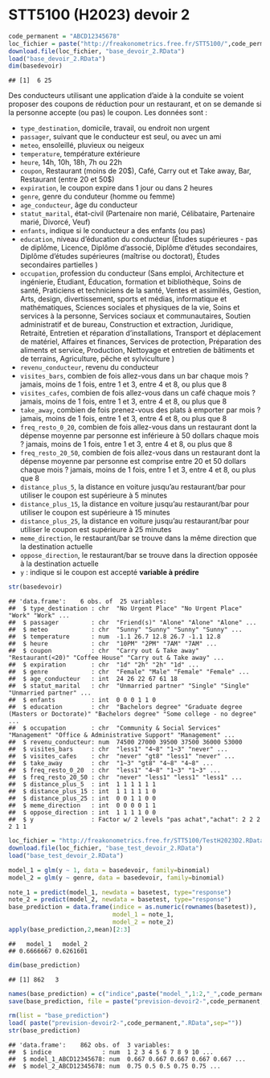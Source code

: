 STT5100 (H2023) devoir 2
================

``` r
code_permanent = "ABCD12345678"
loc_fichier = paste("http://freakonometrics.free.fr/STT5100/",code_permanent,"-H2023D2.RData",sep="")
download.file(loc_fichier, "base_devoir_2.RData")
load("base_devoir_2.RData")
dim(basedevoir)
```

    ## [1]  6 25

Des conducteurs utilisant une application d’aide à la conduite se voient
proposer des coupons de réduction pour un restaurant, et on se demande
si la personne accepte (ou pas) le coupon. Les données sont :

- `type_destination`, domicile, travail, ou endroit non urgent
- `passager`, suivant que le conducteur est seul, ou avec un ami
- `meteo`, ensoleillé, pluvieux ou neigeux  
- `temperature`, température extérieure  
- `heure`, 14h, 10h, 18h, 7h ou 22h  
- `coupon`, Restaurant (moins de 20\$), Café, Carry out et Take away,
  Bar, Restaurant (entre 20 et 50\$)  
- `expiration`, le coupon expire dans 1 jour ou dans 2 heures  
- `genre`, genre du conduteur (homme ou femme)  
- `age_conducteur`, âge du conducteur  
- `statut_marital`, état-civil (Partenaire non marié, Célibataire,
  Partenaire marié, Divorcé, Veuf)  
- `enfants`, indique si le conducteur a des enfants (ou pas)  
- `education`, niveau d’éducation du conducteur (Études supérieures -
  pas de diplôme, Licence, Diplôme d’associé, Diplôme d’études
  secondaires, Diplôme d’études supérieures (maîtrise ou doctorat),
  Études secondaires partielles )  
- `occupation`, profession du conducteur (Sans emploi, Architecture et
  ingénierie, Étudiant, Éducation, formation et bibliothèque, Soins de
  santé, Praticiens et techniciens de la santé, Ventes et assimilés,
  Gestion, Arts, design, divertissement, sports et médias, informatique
  et mathématiques, Sciences sociales et physiques de la vie, Soins et
  services à la personne, Services sociaux et communautaires, Soutien
  administratif et de bureau, Construction et extraction, Juridique,
  Retraité, Entretien et réparation d’installations, Transport et
  déplacement de matériel, Affaires et finances, Services de protection,
  Préparation des aliments et service, Production, Nettoyage et
  entretien de bâtiments et de terrains, Agriculture, pêche et
  sylviculture )  
- `revenu_conducteur`, revenu du conducteur
- `visites_bars`, combien de fois allez-vous dans un bar chaque mois ?
  jamais, moins de 1 fois, entre 1 et 3, entre 4 et 8, ou plus que 8
- `visites_cafes`, combien de fois allez-vous dans un café chaque mois ?
  jamais, moins de 1 fois, entre 1 et 3, entre 4 et 8, ou plus que 8  
- `take_away`, combien de fois prenez-vous des plats à emporter par mois
  ? jamais, moins de 1 fois, entre 1 et 3, entre 4 et 8, ou plus que 8  
- `freq_resto_0_20`, combien de fois allez-vous dans un restaurant dont
  la dépense moyenne par personne est inférieure à 50 dollars chaque
  mois ? jamais, moins de 1 fois, entre 1 et 3, entre 4 et 8, ou plus
  que 8  
- `freq_resto_20_50`, combien de fois allez-vous dans un restaurant dont
  la dépense moyenne par personne est comprise entre 20 et 50 dollars
  chaque mois ? jamais, moins de 1 fois, entre 1 et 3, entre 4 et 8, ou
  plus que 8  
- `distance_plus_5`, la distance en voiture jusqu’au restaurant/bar pour
  utiliser le coupon est supérieure à 5 minutes  
- `distance_plus_15`, la distance en voiture jusqu’au restaurant/bar
  pour utiliser le coupon est supérieure à 15 minutes
- `distance_plus_25`, la distance en voiture jusqu’au restaurant/bar
  pour utiliser le coupon est supérieure à 25 minutes
- `meme_direction`, le restaurant/bar se trouve dans la même direction
  que la destination actuelle  
- `oppose_direction`, le restaurant/bar se trouve dans la direction
  opposée à la destination actuelle
- `y` : indique si le coupon est accepté **variable à prédire**

``` r
str(basedevoir)
```

    ## 'data.frame':    6 obs. of  25 variables:
    ##  $ type_destination : chr  "No Urgent Place" "No Urgent Place" "Work" "Work" ...
    ##  $ passager         : chr  "Friend(s)" "Alone" "Alone" "Alone" ...
    ##  $ meteo            : chr  "Sunny" "Sunny" "Sunny" "Sunny" ...
    ##  $ temperature      : num  -1.1 26.7 12.8 26.7 -1.1 12.8
    ##  $ heure            : chr  "10PM" "2PM" "7AM" "7AM" ...
    ##  $ coupon           : chr  "Carry out & Take away" "Restaurant(<20)" "Coffee House" "Carry out & Take away" ...
    ##  $ expiration       : chr  "1d" "2h" "2h" "1d" ...
    ##  $ genre            : chr  "Female" "Male" "Female" "Female" ...
    ##  $ age_conducteur   : int  24 26 22 67 61 18
    ##  $ statut_marital   : chr  "Unmarried partner" "Single" "Single" "Unmarried partner" ...
    ##  $ enfants          : int  0 0 0 1 1 0
    ##  $ education        : chr  "Bachelors degree" "Graduate degree (Masters or Doctorate)" "Bachelors degree" "Some college - no degree" ...
    ##  $ occupation       : chr  "Community & Social Services" "Management" "Office & Administrative Support" "Management" ...
    ##  $ revenu_conducteur: num  74500 27000 39500 37500 36000 53000
    ##  $ visites_bars     : chr  "less1" "4~8" "1~3" "never" ...
    ##  $ visites_cafes    : chr  "never" "gt8" "less1" "never" ...
    ##  $ take_away        : chr  "1~3" "gt8" "4~8" "4~8" ...
    ##  $ freq_resto_0_20  : chr  "less1" "4~8" "1~3" "1~3" ...
    ##  $ freq_resto_20_50 : chr  "never" "less1" "less1" "less1" ...
    ##  $ distance_plus_5  : int  1 1 1 1 1 1
    ##  $ distance_plus_15 : int  1 1 1 1 1 0
    ##  $ distance_plus_25 : int  0 0 1 1 0 0
    ##  $ meme_direction   : int  0 0 0 0 1 1
    ##  $ oppose_direction : int  1 1 1 1 0 0
    ##  $ y                : Factor w/ 2 levels "pas achat","achat": 2 2 2 2 1 1

``` r
loc_fichier = "http://freakonometrics.free.fr/STT5100/TestH2023D2.RData"
download.file(loc_fichier, "base_test_devoir_2.RData")
load("base_test_devoir_2.RData")
```

``` r
model_1 = glm(y ~ 1, data = basedevoir, family=binomial)
model_2 = glm(y ~ genre, data = basedevoir, family=binomial)

note_1 = predict(model_1, newdata = basetest, type="response")
note_2 = predict(model_2, newdata = basetest, type="response")
base_prediction = data.frame(indice = as.numeric(rownames(basetest)),
                             model_1 = note_1,
                             model_2 = note_2)
apply(base_prediction,2,mean)[2:3]
```

    ##   model_1   model_2 
    ## 0.6666667 0.6261601

``` r
dim(base_prediction)
```

    ## [1] 862   3

``` r
names(base_prediction) = c("indice",paste("model_",1:2,"_",code_permanent,sep=""))
save(base_prediction, file = paste("prevision-devoir2-",code_permanent,".RData",sep=""))

rm(list = "base_prediction")
load( paste("prevision-devoir2-",code_permanent,".RData",sep=""))
str(base_prediction)
```

    ## 'data.frame':    862 obs. of  3 variables:
    ##  $ indice              : num  1 2 3 4 5 6 7 8 9 10 ...
    ##  $ model_1_ABCD12345678: num  0.667 0.667 0.667 0.667 0.667 ...
    ##  $ model_2_ABCD12345678: num  0.75 0.5 0.5 0.75 0.75 ...

